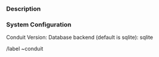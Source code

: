 <!--
If you're requesting a new feature, that isn't part of this project yet,
then please consider filling out a "Feature Request" instead!

If you need a hand setting up your conduit server, feel free to ask for help in the
Conduit Matrix Chat: https://to.chat.imzqqq.top/#/#conduit:fachschaften.org.
-->

### Description
<!-- What did you do and what happened? Why is that bad? -->

### System Configuration
<!-- Other data that might help us debug this issue, like os, conduit version, database backend -->

Conduit Version:
Database backend (default is sqlite): sqlite


/label ~conduit
